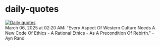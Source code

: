 # daily-quotes
[![Daily quotes](https://github.com/ceepu8/daily-quotes/actions/workflows/daily-quote.yml/badge.svg)](https://github.com/ceepu8/daily-quotes/actions/workflows/daily-quote.yml)<br/>
March 06, 2025 at 02:20 AM: "Every Aspect Of Western Culture Needs A New Code Of Ethics - A Rational Ethics - As A Precondition Of Rebirth." - Ayn Rand
